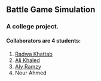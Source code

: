 ## Battle Game Simulation
### A college project.
#### Collaborators are 4 students:
  1. [Radwa Khattab](https://github.com/RadwaSK)
  2. [Ali Khaled](https://github.com/Alii-Khaled)
  3. [Aly Ramzy](https://github.com/AlyRamzy)
  4. Nour Ahmed

